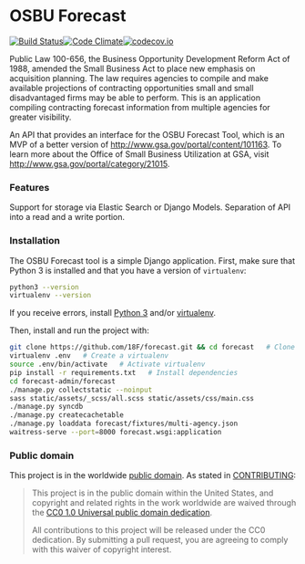# OSBU Forecast

[![Build Status](https://travis-ci.org/18F/forecast.svg?branch=master)](https://travis-ci.org/18F/forecast)[![Code Climate](https://codeclimate.com/github/18F/forecast/badges/gpa.svg)](https://codeclimate.com/github/18F/forecast)[![codecov.io](https://codecov.io/github/18F/forecast/coverage.svg?branch=master)](https://codecov.io/github/18F/forecast?branch=master)

Public Law 100-656, the Business Opportunity Development Reform Act of 1988, amended the Small Business Act to place new emphasis on acquisition planning. The law requires agencies to compile and make available projections of contracting opportunities small and small disadvantaged firms may be able to perform. This is an application compiling contracting forecast information from multiple agencies for greater visibility.

An API that provides an interface for the OSBU Forecast Tool, which is an MVP of a better version of http://www.gsa.gov/portal/content/101163. To learn more about the Office of Small Business Utilization at GSA, visit http://www.gsa.gov/portal/category/21015.

### Features
Support for storage via Elastic Search or Django Models.
Separation of API into a read and a write portion.

### Installation

The OSBU Forecast tool is a simple Django application. First, make sure that Python 3 is installed and that you have a version of `virtualenv`:

```bash
python3 --version
virtualenv --version
```

If you receive errors, install [Python 3](https://docs.python.org/3.5/using/index.html) and/or [virtualenv](https://virtualenv.readthedocs.org/en/latest/installation.html).

Then, install and run the project with:

```bash
git clone https://github.com/18F/forecast.git && cd forecast   # Clone the repository
virtualenv .env   # Create a virtualenv
source .env/bin/activate   # Activate virtualenv
pip install -r requirements.txt   # Install dependencies
cd forecast-admin/forecast
./manage.py collectstatic --noinput  
sass static/assets/_scss/all.scss static/assets/css/main.css
./manage.py syncdb
./manage.py createcachetable
./manage.py loaddata forecast/fixtures/multi-agency.json
waitress-serve --port=8000 forecast.wsgi:application
```

### Public domain

This project is in the worldwide [public domain](LICENSE.md). As stated in [CONTRIBUTING](CONTRIBUTING.md):

> This project is in the public domain within the United States, and copyright and related rights in the work worldwide are waived through the [CC0 1.0 Universal public domain dedication](https://creativecommons.org/publicdomain/zero/1.0/).
>
> All contributions to this project will be released under the CC0 dedication. By submitting a pull request, you are agreeing to comply with this waiver of copyright interest.
